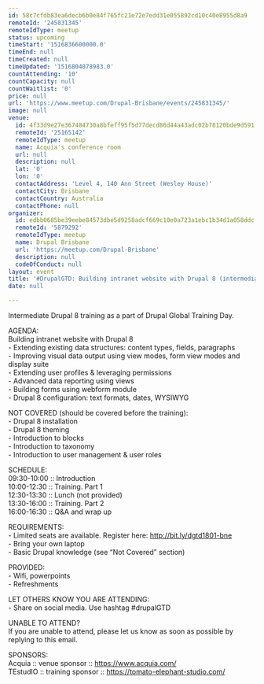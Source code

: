 ```yaml
---
id: 58c7cfdb83ea6decb6b0e84f765fc21e72e7edd31e055892cd10c40e8955d8a9
remoteId: '245831345'
remoteIdType: meetup
status: upcoming
timeStart: '1516836600000.0'
timeEnd: null
timeCreated: null
timeUpdated: '1516804078983.0'
countAttending: '10'
countCapacity: null
countWaitlist: '0'
price: null
url: 'https://www.meetup.com/Drupal-Brisbane/events/245831345/'
image: null
venue:
  id: 4f33d9e27e367484730a8bfeff95f5d77decd86d44a43adc02b78120bde9d591
  remoteId: '25165142'
  remoteIdType: meetup
  name: Acquia's conference room
  url: null
  description: null
  lat: '0'
  lon: '0'
  contactAddress: 'Level 4, 140 Ann Street (Wesley House)'
  contactCity: Brisbane
  contactCountry: Australia
  contactPhone: null
organizer:
  id: edbb0685be39eebe84573dbe5d9258adcf669c10e0a723a1ebc1b34d1a058ddc
  remoteId: '5879292'
  remoteIdType: meetup
  name: Drupal Brisbane
  url: 'https://meetup.com/Drupal-Brisbane'
  description: null
  codeOfConduct: null
layout: event
title: '#DrupalGTD: Building intranet website with Drupal 8 (intermediate level)'
date: null

---
```

<p>Intermediate Drupal 8 training as a part of Drupal Global Training Day.</p> <p>AGENDA:<br/>Building intranet website with Drupal 8<br/>- Extending existing data structures: content types, fields, paragraphs<br/>- Improving visual data output using view modes, form view modes and display suite<br/>- Extending user profiles &amp; leveraging permissions<br/>- Advanced data reporting using views<br/>- Building forms using webform module<br/>- Drupal 8 configuration: text formats, dates, WYSIWYG</p> <p>NOT COVERED (should be covered before the training):<br/>- Drupal 8 installation<br/>- Drupal 8 theming<br/>- Introduction to blocks<br/>- Introduction to taxonomy<br/>- Introduction to user management &amp; user roles</p> <p>SCHEDULE:<br/>09:30-10:00 :: Introduction<br/>10:00-12:30 :: Training. Part 1<br/>12:30-13:30 :: Lunch (not provided)<br/>13:30-16:00 :: Training. Part 2<br/>16:00-16:30 :: Q&amp;A and wrap up</p> <p>REQUIREMENTS:<br/>- Limited seats are available. Register here: <a href="http://bit.ly/dgtd1801-bne" class="linkified">http://bit.ly/dgtd1801-bne</a><br/>- Bring your own laptop<br/>- Basic Drupal knowledge (see “Not Covered” section)</p> <p>PROVIDED:<br/>- Wifi, powerpoints<br/>- Refreshments</p> <p>LET OTHERS KNOW YOU ARE ATTENDING:<br/>- Share on social media. Use hashtag #drupalGTD</p> <p>UNABLE TO ATTEND?<br/>If you are unable to attend, please let us know as soon as possible by replying to this email.</p> <p>SPONSORS:<br/>Acquia :: venue sponsor :: <a href="https://www.acquia.com/" class="linkified">https://www.acquia.com/</a><br/>TEstudIO :: training sponsor :: <a href="https://tomato-elephant-studio.com/" class="linkified">https://tomato-elephant-studio.com/</a></p> 
